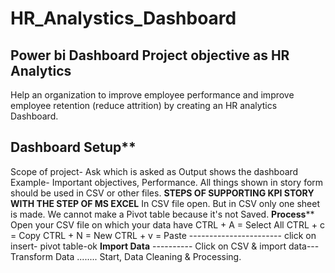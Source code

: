 # HR_Analystics_Dashboard
Power bi Dashboard
**Project objective as HR Analytics**
----  
Help an organization to improve employee performance and improve employee retention (reduce attrition) by creating an HR analytics Dashboard.

 **Dashboard Setup****
 ----
 Scope of project- Ask which is asked as
                    Output shows the dashboard
Example-  Important objectives, Performance.
All things shown in story form should be used in CSV or other files.
**STEPS OF SUPPORTING KPI STORY WITH THE STEP OF MS EXCEL**
In CSV file open. But in CSV only one sheet is made.
We cannot make a Pivot table because it's not Saved.
**Process****
Open your CSV file on which your data have 
CTRL + A = Select All
CTRL + c = Copy
CTRL + N = New
CTRL + v = Paste
-----------------------   click on insert- pivot table-ok
**Import Data**
---------- Click on CSV & import data---
Transform Data
........ Start, Data Cleaning & Processing.
